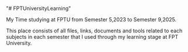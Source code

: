 "# FPTUniversityLearning" 

My Time studying at FPTU from Semester 5,2023 to Semester 9,2025.

This place consists of all files, links, documents and tools related to each subjects in each semester that I used through my learning stage at FPT University.
